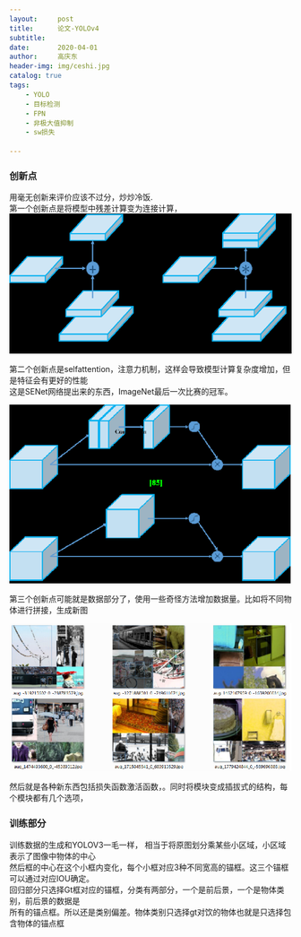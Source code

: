 ```yaml
---
layout:     post
title:      论文-YOLOv4
subtitle:   
date:       2020-04-01
author:     高庆东
header-img: img/ceshi.jpg
catalog: true
tags:
    - YOLO
    - 目标检测
    - FPN
    - 非极大值抑制
    - sw损失
    
---
```


### 创新点
用毫无创新来评价应该不过分，炒炒冷饭.  
第一个创新点是将模型中残差计算变为连接计算，
![残差变换](/img/Res2Cat.png)  

第二个创新点是selfattention，注意力机制，这样会导致模型计算复杂度增加，但是特征会有更好的性能  
这是SENet网络提出来的东西，ImageNet最后一次比赛的冠军。

![注意力](/img/Attention_.png)  

第三个创新点可能就是数据部分了，使用一些奇怪方法增加数据量。比如将不同物体进行拼接，生成新图  

![数据集](/img/dataset_P.png)  

然后就是各种新东西包括损失函数激活函数，。同时将模块变成插拔式的结构，每个模块都有几个选项，  

### 训练部分
训练数据的生成和YOLOV3一毛一样， 相当于将原图划分乘某些小区域，小区域表示了图像中物体的中心  
然后框的中心在这个小框内变化，每个小框对应3种不同宽高的锚框。这三个锚框可以通过对应IOU确定。  
回归部分只选择Gt框对应的锚框，分类有两部分，一个是前后景，一个是物体类别，前后景的数据是  
所有的锚点框。所以还是类别偏差。物体类别只选择gt对饮的物体也就是只选择包含物体的锚点框
